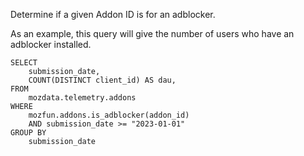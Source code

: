 Determine if a given Addon ID is for an adblocker.

As an example, this query will give the number of users who
have an adblocker installed.
```
SELECT
    submission_date,
    COUNT(DISTINCT client_id) AS dau,
FROM
    mozdata.telemetry.addons
WHERE
    mozfun.addons.is_adblocker(addon_id)
    AND submission_date >= "2023-01-01"
GROUP BY
    submission_date
```
